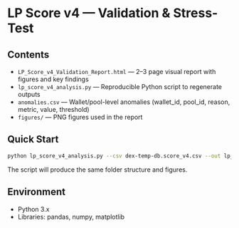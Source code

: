 
# LP Score v4 — Validation & Stress-Test

## Contents
- `LP_Score_v4_Validation_Report.html` — 2–3 page visual report with figures and key findings
- `lp_score_v4_analysis.py` — Reproducible Python script to regenerate outputs
- `anomalies.csv` — Wallet/pool-level anomalies (wallet_id, pool_id, reason, metric, value, threshold)
- `figures/` — PNG figures used in the report

## Quick Start
```bash
python lp_score_v4_analysis.py --csv dex-temp-db.score_v4.csv --out lp_score_v4_outputs
```

The script will produce the same folder structure and figures.

## Environment
- Python 3.x
- Libraries: pandas, numpy, matplotlib

